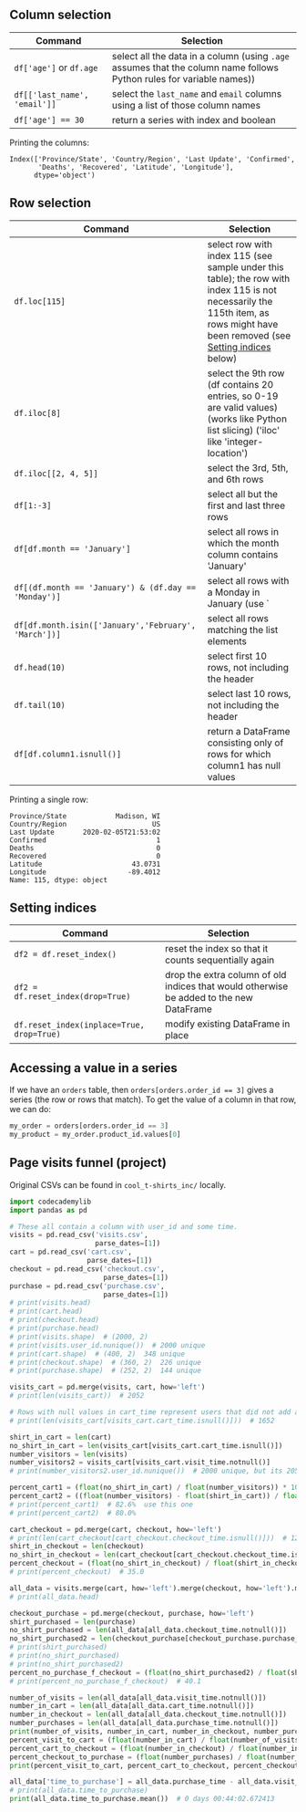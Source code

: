 ## Column selection

Command | Selection
------- | --------
`df['age']` or `df.age` | select all the data in a column (using `.age` assumes that the column name follows Python rules for variable names))
`df[['last_name', 'email']]` | select the `last_name` and `email` columns using a list of those column names
`df['age'] == 30` | return a series with index and boolean

Printing the columns:
```
Index(['Province/State', 'Country/Region', 'Last Update', 'Confirmed',
       'Deaths', 'Recovered', 'Latitude', 'Longitude'],
      dtype='object')
```

## Row selection

Command | Selection
------- | --------
`df.loc[115]` | select row with index 115 (see sample under this table); the row with index 115 is not necessarily the 115th item, as rows might have been removed (see [Setting indices](#setting-indices) below)
`df.iloc[8]` | select the 9th row (df contains 20 entries, so 0-19 are valid values) (works like Python list slicing) ('iloc' like 'integer-location')
`df.iloc[[2, 4, 5]]` | select the 3rd, 5th, and 6th rows
`df[1:-3]` | select all but the first and last three rows
`df[df.month == 'January']` | select all rows in which the month column contains 'January'
`df[(df.month == 'January') & (df.day == 'Monday')]`  | select all rows with a Monday in January (use `|` for 'OR')
`df[df.month.isin(['January','February', 'March'])]` | select all rows matching the list elements
`df.head(10)` | select first 10 rows, not including the header
`df.tail(10)` | select last 10 rows, not including the header
`df[df.column1.isnull()]` | return a DataFrame consisting only of rows for which column1 has null values


Printing a single row:
```
Province/State            Madison, WI
Country/Region                     US
Last Update       2020-02-05T21:53:02
Confirmed                           1
Deaths                              0
Recovered                           0
Latitude                      43.0731
Longitude                    -89.4012
Name: 115, dtype: object
```

## Setting indices

Command | Selection
------- | --------
`df2 = df.reset_index()` | reset the index so that it counts sequentially again
`df2 = df.reset_index(drop=True)` | drop the extra column of old indices that would otherwise be added to the new DataFrame
`df.reset_index(inplace=True, drop=True)` | modify existing DataFrame in place

## Accessing a value in a series
If we have an `orders` table, then `orders[orders.order_id == 3]` gives a series (the row or rows that match). To get the value of a column in that row, we can do:
```python
my_order = orders[orders.order_id == 3]
my_product = my_order.product_id.values[0]
```

## Page visits funnel (project)
Original CSVs can be found in `cool_t-shirts_inc/` locally.

```python
import codecademylib
import pandas as pd

# These all contain a column with user_id and some time.
visits = pd.read_csv('visits.csv',
                     parse_dates=[1])
cart = pd.read_csv('cart.csv',
                   parse_dates=[1])
checkout = pd.read_csv('checkout.csv',
                       parse_dates=[1])
purchase = pd.read_csv('purchase.csv',
                       parse_dates=[1])
# print(visits.head)
# print(cart.head)
# print(checkout.head)
# print(purchase.head)
# print(visits.shape)  # (2000, 2)
# print(visits.user_id.nunique())  # 2000 unique
# print(cart.shape)  # (400, 2)  348 unique
# print(checkout.shape)  # (360, 2)  226 unique
# print(purchase.shape)  # (252, 2)  144 unique

visits_cart = pd.merge(visits, cart, how='left')
# print(len(visits_cart))  # 2052

# Rows with null values in cart_time represent users that did not add a T-Shirt to their cart.
# print(len(visits_cart[visits_cart.cart_time.isnull()]))  # 1652

shirt_in_cart = len(cart)
no_shirt_in_cart = len(visits_cart[visits_cart.cart_time.isnull()])
number_visitors = len(visits)
number_visitors2 = visits_cart[visits_cart.visit_time.notnull()]
# print(number_visitors2.user_id.nunique())  # 2000 unique, but its 2052 long, so some users are repeated

percent_cart1 = (float(no_shirt_in_cart) / float(number_visitors)) * 100
percent_cart2 = ((float(number_visitors) - float(shirt_in_cart)) / float(number_visitors)) * 100
# print(percent_cart1)  # 82.6%  use this one
# print(percent_cart2)  # 80.0%

cart_checkout = pd.merge(cart, checkout, how='left')
# print(len(cart_checkout[cart_checkout.checkout_time.isnull()]))  # 126
shirt_in_checkout = len(checkout)
no_shirt_in_checkout = len(cart_checkout[cart_checkout.checkout_time.isnull()])
percent_checkout = (float(no_shirt_in_checkout) / float(shirt_in_checkout)) * 100
# print(percent_checkout)  # 35.0

all_data = visits.merge(cart, how='left').merge(checkout, how='left').merge(purchase, how='left')
# print(all_data.head)

checkout_purchase = pd.merge(checkout, purchase, how='left')
shirt_purchased = len(purchase)
no_shirt_purchased = len(all_data[all_data.checkout_time.notnull()])
no_shirt_purchased2 = len(checkout_purchase[checkout_purchase.purchase_time.isnull()])
# print(shirt_purchased)
# print(no_shirt_purchased)
# print(no_shirt_purchased2)
percent_no_purchase_f_checkout = (float(no_shirt_purchased2) / float(shirt_purchased)) * 100
# print(percent_no_purchase_f_checkout)  # 40.1

number_of_visits = len(all_data[all_data.visit_time.notnull()])
number_in_cart = len(all_data[all_data.cart_time.notnull()])
number_in_checkout = len(all_data[all_data.checkout_time.notnull()])
number_purchases = len(all_data[all_data.purchase_time.notnull()])
print(number_of_visits, number_in_cart, number_in_checkout, number_purchases)
percent_visit_to_cart = (float(number_in_cart) / float(number_of_visits)) * 100
percent_cart_to_checkout = (float(number_in_checkout) / float(number_in_cart)) * 100
percent_checkout_to_purchase = (float(number_purchases) / float(number_in_checkout)) * 100
print(percent_visit_to_cart, percent_cart_to_checkout, percent_checkout_to_purchase)  # (36.31457208943716, 86.62420382165605, 85.29411764705883)

all_data['time_to_purchase'] = all_data.purchase_time - all_data.visit_time
# print(all_data.time_to_purchase)
print(all_data.time_to_purchase.mean())  # 0 days 00:44:02.672413
```
